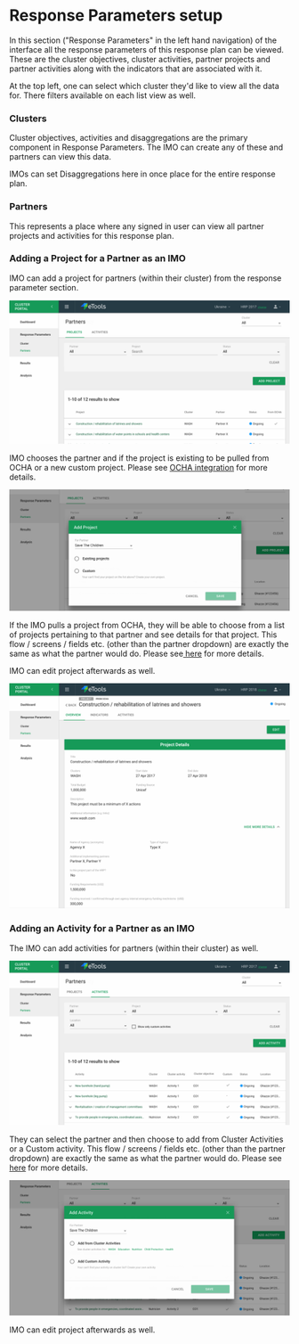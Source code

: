 # Response Parameters setup

In this section \("Response Parameters" in the left hand navigation\) of the interface all the response parameters of this response plan can be viewed. These are the cluster objectives, cluster activities, partner projects and partner activities along with the indicators that are associated with it.

At the top left, one can select which cluster they'd like to view all the data for. There filters available on each list view as well.

### Clusters

Cluster objectives, activities and disaggregations are the primary component in Response Parameters. The IMO can create any of these and partners can view this data.

IMOs can set Disaggregations here in once place for the entire response plan.

### Partners

This represents a place where any signed in user can view all partner projects and activities for this response plan.

### Adding a Project for a Partner as an IMO

IMO can add a project for partners \(within their cluster\) from the response parameter section.

![](../../.gitbook/assets/screen-shot-2018-03-06-at-12.13.34-pm.png)

IMO chooses the partner and if the project is existing to be pulled from OCHA or a new custom project. Please see [OCHA integration](ocha-integration.md) for more details.

![](../../.gitbook/assets/screen-shot-2018-03-06-at-12.13.18-pm.png)

If the IMO pulls a project from OCHA, they will be able to choose from a list of projects pertaining to that partner and see details for that project. This flow / screens / fields etc. \(other than the partner dropdown\) are exactly the same as what the partner would do. Please see[ here](https://unicef.gitbook.io/prp/product-end-user-documentation/cluster-reporting/planning-your-action-as-a-partner) for more details.

IMO can edit project afterwards as well.

![](../../.gitbook/assets/screen-shot-2018-03-06-at-12.10.02-pm.png)

### Adding an Activity for a Partner as an IMO

The IMO can add activities for partners \(within their cluster\) as well.

![](../../.gitbook/assets/screen-shot-2018-03-06-at-12.20.37-pm.png)

They can select the partner and then choose to add from Cluster Activities or a Custom activity. This flow / screens / fields etc. \(other than the partner dropdown\) are exactly the same as what the partner would do. Please see [here](planning-your-action-as-a-partner.md) for more details.

![](../../.gitbook/assets/screen-shot-2018-03-06-at-12.22.44-pm.png)

IMO can edit project afterwards as well.

 



